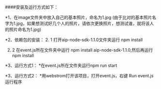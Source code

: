 ####安装及运行方式如下：

*1、在image文件夹中放入自己的基本照片，命名为1.jpg
(由于比对的基本照片名字为1.jpg，如果想测试好几个人的照片，请依次更换照片，想测试谁，就将该人的照片命名为1.jpg)


*2、依赖包的安装：
2. 1 打开aip-node-sdk-1.1.0文件夹运行 npm install

2. 2 在event.js所在文件夹中运行 npm install aip-node-sdk-1.1.0,然后再运行npm install


*3、运行方式1：
*在event.js所在文件夹运行npm run start


*3、运行方式2：
*用webstrom打开该项目，打开event.js，右键 Run event.js 运行程序
